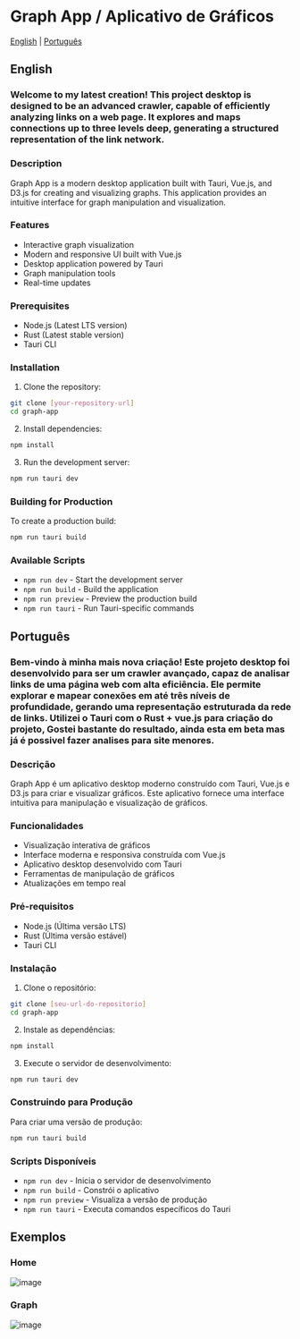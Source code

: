 # Graph App / Aplicativo de Gráficos

[English](#english) | [Português](#português)

## English

### Welcome to my latest creation! This project desktop is designed to be an advanced crawler, capable of efficiently analyzing links on a web page. It explores and maps connections up to three levels deep, generating a structured representation of the link network.

### Description
Graph App is a modern desktop application built with Tauri, Vue.js, and D3.js for creating and visualizing graphs. This application provides an intuitive interface for graph manipulation and visualization.

### Features
- Interactive graph visualization
- Modern and responsive UI built with Vue.js
- Desktop application powered by Tauri
- Graph manipulation tools
- Real-time updates

### Prerequisites
- Node.js (Latest LTS version)
- Rust (Latest stable version)
- Tauri CLI

### Installation
1. Clone the repository:
```bash
git clone [your-repository-url]
cd graph-app
```

2. Install dependencies:
```bash
npm install
```

3. Run the development server:
```bash
npm run tauri dev
```

### Building for Production
To create a production build:
```bash
npm run tauri build
```

### Available Scripts
- `npm run dev` - Start the development server
- `npm run build` - Build the application
- `npm run preview` - Preview the production build
- `npm run tauri` - Run Tauri-specific commands

## Português

### Bem-vindo à minha mais nova criação! Este projeto desktop foi desenvolvido para ser um crawler avançado, capaz de analisar links de uma página web com alta eficiência. Ele permite explorar e mapear conexões em até três níveis de profundidade, gerando uma representação estruturada da rede de links. Utilizei o Tauri com o Rust + vue.js para criação do projeto, Gostei bastante do resultado, ainda esta em beta mas já é possivel fazer analises para site menores.

### Descrição
Graph App é um aplicativo desktop moderno construído com Tauri, Vue.js e D3.js para criar e visualizar gráficos. Este aplicativo fornece uma interface intuitiva para manipulação e visualização de gráficos.

### Funcionalidades
- Visualização interativa de gráficos
- Interface moderna e responsiva construída com Vue.js
- Aplicativo desktop desenvolvido com Tauri
- Ferramentas de manipulação de gráficos
- Atualizações em tempo real

### Pré-requisitos
- Node.js (Última versão LTS)
- Rust (Última versão estável)
- Tauri CLI

### Instalação
1. Clone o repositório:
```bash
git clone [seu-url-do-repositorio]
cd graph-app
```

2. Instale as dependências:
```bash
npm install
```

3. Execute o servidor de desenvolvimento:
```bash
npm run tauri dev
```

### Construindo para Produção
Para criar uma versão de produção:
```bash
npm run tauri build
```

### Scripts Disponíveis
- `npm run dev` - Inicia o servidor de desenvolvimento
- `npm run build` - Constrói o aplicativo
- `npm run preview` - Visualiza a versão de produção
- `npm run tauri` - Executa comandos específicos do Tauri


## Exemplos

### Home
![image](https://github.com/user-attachments/assets/d37619bb-833b-412b-91a1-0e23b4d84d52)

### Graph
![image](https://github.com/user-attachments/assets/88044889-2d40-4e48-8d25-d7a0b2a48454)


